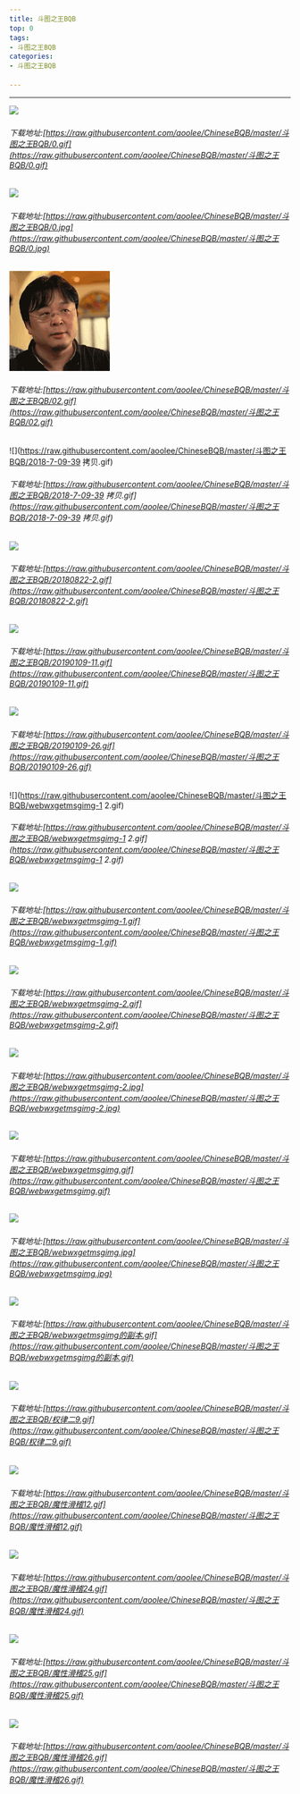 ```yaml
---
title: 斗图之王BQB
top: 0
tags:
- 斗图之王BQB
categories:
- 斗图之王BQB

---
```


------

<!-- more -->

![](https://raw.githubusercontent.com/aoolee/ChineseBQB/master/斗图之王BQB/0.gif)
###### 下载地址:[https://raw.githubusercontent.com/aoolee/ChineseBQB/master/斗图之王BQB/0.gif](https://raw.githubusercontent.com/aoolee/ChineseBQB/master/斗图之王BQB/0.gif)

![](https://raw.githubusercontent.com/aoolee/ChineseBQB/master/斗图之王BQB/0.jpg)
###### 下载地址:[https://raw.githubusercontent.com/aoolee/ChineseBQB/master/斗图之王BQB/0.jpg](https://raw.githubusercontent.com/aoolee/ChineseBQB/master/斗图之王BQB/0.jpg)

![](https://raw.githubusercontent.com/aoolee/ChineseBQB/master/斗图之王BQB/02.gif)
###### 下载地址:[https://raw.githubusercontent.com/aoolee/ChineseBQB/master/斗图之王BQB/02.gif](https://raw.githubusercontent.com/aoolee/ChineseBQB/master/斗图之王BQB/02.gif)

![](https://raw.githubusercontent.com/aoolee/ChineseBQB/master/斗图之王BQB/2018-7-09-39 拷贝.gif)
###### 下载地址:[https://raw.githubusercontent.com/aoolee/ChineseBQB/master/斗图之王BQB/2018-7-09-39 拷贝.gif](https://raw.githubusercontent.com/aoolee/ChineseBQB/master/斗图之王BQB/2018-7-09-39 拷贝.gif)

![](https://raw.githubusercontent.com/aoolee/ChineseBQB/master/斗图之王BQB/20180822-2.gif)
###### 下载地址:[https://raw.githubusercontent.com/aoolee/ChineseBQB/master/斗图之王BQB/20180822-2.gif](https://raw.githubusercontent.com/aoolee/ChineseBQB/master/斗图之王BQB/20180822-2.gif)

![](https://raw.githubusercontent.com/aoolee/ChineseBQB/master/斗图之王BQB/20190109-11.gif)
###### 下载地址:[https://raw.githubusercontent.com/aoolee/ChineseBQB/master/斗图之王BQB/20190109-11.gif](https://raw.githubusercontent.com/aoolee/ChineseBQB/master/斗图之王BQB/20190109-11.gif)

![](https://raw.githubusercontent.com/aoolee/ChineseBQB/master/斗图之王BQB/20190109-26.gif)
###### 下载地址:[https://raw.githubusercontent.com/aoolee/ChineseBQB/master/斗图之王BQB/20190109-26.gif](https://raw.githubusercontent.com/aoolee/ChineseBQB/master/斗图之王BQB/20190109-26.gif)

![](https://raw.githubusercontent.com/aoolee/ChineseBQB/master/斗图之王BQB/webwxgetmsgimg-1 2.gif)
###### 下载地址:[https://raw.githubusercontent.com/aoolee/ChineseBQB/master/斗图之王BQB/webwxgetmsgimg-1 2.gif](https://raw.githubusercontent.com/aoolee/ChineseBQB/master/斗图之王BQB/webwxgetmsgimg-1 2.gif)

![](https://raw.githubusercontent.com/aoolee/ChineseBQB/master/斗图之王BQB/webwxgetmsgimg-1.gif)
###### 下载地址:[https://raw.githubusercontent.com/aoolee/ChineseBQB/master/斗图之王BQB/webwxgetmsgimg-1.gif](https://raw.githubusercontent.com/aoolee/ChineseBQB/master/斗图之王BQB/webwxgetmsgimg-1.gif)

![](https://raw.githubusercontent.com/aoolee/ChineseBQB/master/斗图之王BQB/webwxgetmsgimg-2.gif)
###### 下载地址:[https://raw.githubusercontent.com/aoolee/ChineseBQB/master/斗图之王BQB/webwxgetmsgimg-2.gif](https://raw.githubusercontent.com/aoolee/ChineseBQB/master/斗图之王BQB/webwxgetmsgimg-2.gif)

![](https://raw.githubusercontent.com/aoolee/ChineseBQB/master/斗图之王BQB/webwxgetmsgimg-2.jpg)
###### 下载地址:[https://raw.githubusercontent.com/aoolee/ChineseBQB/master/斗图之王BQB/webwxgetmsgimg-2.jpg](https://raw.githubusercontent.com/aoolee/ChineseBQB/master/斗图之王BQB/webwxgetmsgimg-2.jpg)

![](https://raw.githubusercontent.com/aoolee/ChineseBQB/master/斗图之王BQB/webwxgetmsgimg.gif)
###### 下载地址:[https://raw.githubusercontent.com/aoolee/ChineseBQB/master/斗图之王BQB/webwxgetmsgimg.gif](https://raw.githubusercontent.com/aoolee/ChineseBQB/master/斗图之王BQB/webwxgetmsgimg.gif)

![](https://raw.githubusercontent.com/aoolee/ChineseBQB/master/斗图之王BQB/webwxgetmsgimg.jpg)
###### 下载地址:[https://raw.githubusercontent.com/aoolee/ChineseBQB/master/斗图之王BQB/webwxgetmsgimg.jpg](https://raw.githubusercontent.com/aoolee/ChineseBQB/master/斗图之王BQB/webwxgetmsgimg.jpg)

![](https://raw.githubusercontent.com/aoolee/ChineseBQB/master/斗图之王BQB/webwxgetmsgimg的副本.gif)
###### 下载地址:[https://raw.githubusercontent.com/aoolee/ChineseBQB/master/斗图之王BQB/webwxgetmsgimg的副本.gif](https://raw.githubusercontent.com/aoolee/ChineseBQB/master/斗图之王BQB/webwxgetmsgimg的副本.gif)

![](https://raw.githubusercontent.com/aoolee/ChineseBQB/master/斗图之王BQB/权律二9.gif)
###### 下载地址:[https://raw.githubusercontent.com/aoolee/ChineseBQB/master/斗图之王BQB/权律二9.gif](https://raw.githubusercontent.com/aoolee/ChineseBQB/master/斗图之王BQB/权律二9.gif)

![](https://raw.githubusercontent.com/aoolee/ChineseBQB/master/斗图之王BQB/魔性滑稽12.gif)
###### 下载地址:[https://raw.githubusercontent.com/aoolee/ChineseBQB/master/斗图之王BQB/魔性滑稽12.gif](https://raw.githubusercontent.com/aoolee/ChineseBQB/master/斗图之王BQB/魔性滑稽12.gif)

![](https://raw.githubusercontent.com/aoolee/ChineseBQB/master/斗图之王BQB/魔性滑稽24.gif)
###### 下载地址:[https://raw.githubusercontent.com/aoolee/ChineseBQB/master/斗图之王BQB/魔性滑稽24.gif](https://raw.githubusercontent.com/aoolee/ChineseBQB/master/斗图之王BQB/魔性滑稽24.gif)

![](https://raw.githubusercontent.com/aoolee/ChineseBQB/master/斗图之王BQB/魔性滑稽25.gif)
###### 下载地址:[https://raw.githubusercontent.com/aoolee/ChineseBQB/master/斗图之王BQB/魔性滑稽25.gif](https://raw.githubusercontent.com/aoolee/ChineseBQB/master/斗图之王BQB/魔性滑稽25.gif)

![](https://raw.githubusercontent.com/aoolee/ChineseBQB/master/斗图之王BQB/魔性滑稽26.gif)
###### 下载地址:[https://raw.githubusercontent.com/aoolee/ChineseBQB/master/斗图之王BQB/魔性滑稽26.gif](https://raw.githubusercontent.com/aoolee/ChineseBQB/master/斗图之王BQB/魔性滑稽26.gif)

